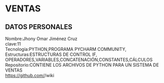 # VENTAS
## DATOS PERSONALES<br>
Nombre:Jhony Omar Jiménez Cruz<br>
clave:11<br>
Tecnología:PYTHON,PROGRAMA PYCHARM COMMUNITY,<br>
Estructuras:ESTRUCTURAS DE CONTROL IF, OPERADORES,VARIABLES,CONCATENACIÓN,CONSTANTES,CÁLCULOS<br>
Repositorio:CONTIENE LOS ARCHIVOS DE PYTHON PARA UN SISTEMA DE VENTAS<br>
https://github.com/<username>/wiki<br>